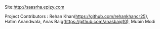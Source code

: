 Site:http://saasrha.epizy.com

Project Contributors : Rehan Khan(https://github.com/rehankhancr25), Hatim Anandwala, Anas Baig(https://github.com/anasbaig10), Mubin Modi
